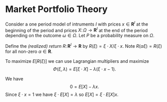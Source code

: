 # Market Portfolio Theory

Consider a one period model of intruments $I$ with prices
$x\in\mathbf{R}^I$ at the beginning of the period and prices
$X\colon\Omega\to\mathbf{R}^I$ at the end of the period depending on
the outcome $\omega\in\Omega$. Let $P$ be a probability measure on $\Omega$.

Define the _(realized) return_ $R\colon\mathbf{R}^I\to\mathbf{R}$ by
$R(\xi) = \xi\cdot X/\xi\cdot x$. Note $R(\alpha\xi) = R(\xi)$ for
all non-zero $\alpha\in\mathbf{R}$.

To maximize $E[R(\xi)]$ we can use Lagrangian multipliers and maximize
$$
    \Phi(\xi,\lambda) = E[\xi\cdot X] - \lambda(\xi\cdot x - 1).
$$

We have
$$
    0 = E[X] - \lambda x.
$$
Since $\xi\cdot x = 1$ we have $\xi\cdot E[X] = \lambda$
so $E[X] = \xi\cdot E[X] x$. 
